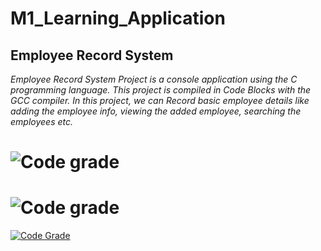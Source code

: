 # M1_Learning_Application
##                                         **Employee Record System**
_Employee Record System Project is a console application using the C programming language. This project is compiled in Code Blocks with the GCC compiler. In this project, we can Record basic employee details like adding the employee info, viewing the added employee, searching the employees etc._

# ![Code grade](https://api.codiga.io/project/31038/score/svg)

# ![Code grade](https://api.codiga.io/project/31038/status/svg)

[![Code Grade](https://api.codiga.io/project/<PROJECT_IDENTIFIER>/score/svg)](https://www.codiga.io)
